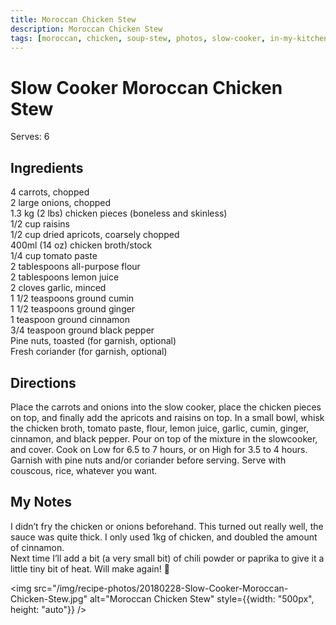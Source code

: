 ```yaml
---
title: Moroccan Chicken Stew
description: Moroccan Chicken Stew
tags: [moroccan, chicken, soup-stew, photos, slow-cooker, in-my-kitchen]
---
```


# Slow Cooker Moroccan Chicken Stew
Serves: 6

## Ingredients
4 carrots, chopped  
2 large onions, chopped  
1.3 kg (2 lbs) chicken pieces (boneless and skinless)  
1/2 cup raisins  
1/2 cup dried apricots, coarsely chopped  
400ml (14 oz) chicken broth/stock  
1/4 cup tomato paste  
2 tablespoons all-purpose flour  
2 tablespoons lemon juice  
2 cloves garlic, minced  
1 1/2 teaspoons ground cumin  
1 1/2 teaspoons ground ginger  
1 teaspoon ground cinnamon  
3/4 teaspoon ground black pepper  
Pine nuts, toasted (for garnish, optional)  
Fresh coriander (for garnish, optional)

## Directions
Place the carrots and onions into the slow cooker, place the chicken pieces on top, and finally add the apricots and raisins on top.
In a small bowl, whisk the chicken broth, tomato paste, flour, lemon juice, garlic, cumin, ginger, cinnamon, and black pepper. Pour on top of the mixture in the slowcooker, and cover.
Cook on Low for 6.5 to 7 hours, or on High for 3.5 to 4 hours.
Garnish with pine nuts and/or coriander before serving.
Serve with couscous, rice, whatever you want.

## My Notes
I didn’t fry the chicken or onions beforehand. This turned out really well, the sauce was quite thick. I only used 1kg of chicken, and doubled the amount of cinnamon.  
Next time I’ll add a bit (a very small bit) of chili powder or paprika to give it a little tiny bit of heat. Will make again! 🙂

<img src="/img/recipe-photos/20180228-Slow-Cooker-Moroccan-Chicken-Stew.jpg" alt="Moroccan Chicken Stew" style={{width: "500px", height: "auto"}} />
